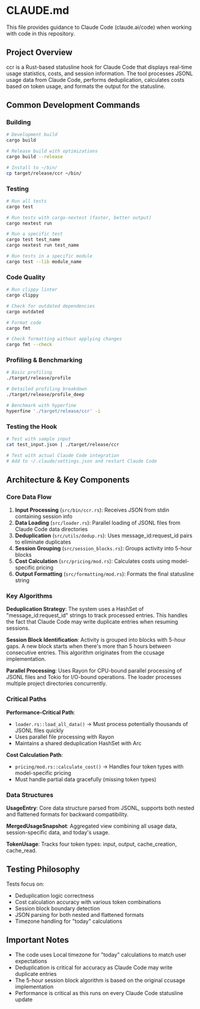 # CLAUDE.md

This file provides guidance to Claude Code (claude.ai/code) when working with code in this repository.

## Project Overview

ccr is a Rust-based statusline hook for Claude Code that displays real-time usage statistics, costs, and session information. The tool processes JSONL usage data from Claude Code, performs deduplication, calculates costs based on token usage, and formats the output for the statusline.

## Common Development Commands

### Building
```bash
# Development build
cargo build

# Release build with optimizations
cargo build --release

# Install to ~/bin/
cp target/release/ccr ~/bin/
```

### Testing
```bash
# Run all tests
cargo test

# Run tests with cargo-nextest (faster, better output)
cargo nextest run

# Run a specific test
cargo test test_name
cargo nextest run test_name

# Run tests in a specific module
cargo test --lib module_name
```

### Code Quality
```bash
# Run clippy linter
cargo clippy

# Check for outdated dependencies
cargo outdated

# Format code
cargo fmt

# Check formatting without applying changes
cargo fmt --check
```

### Profiling & Benchmarking
```bash
# Basic profiling
./target/release/profile

# Detailed profiling breakdown
./target/release/profile_deep

# Benchmark with hyperfine
hyperfine './target/release/ccr' -i
```

### Testing the Hook
```bash
# Test with sample input
cat test_input.json | ./target/release/ccr

# Test with actual Claude Code integration
# Add to ~/.claude/settings.json and restart Claude Code
```

## Architecture & Key Components

### Core Data Flow
1. **Input Processing** (`src/bin/ccr.rs`): Receives JSON from stdin containing session info
2. **Data Loading** (`src/loader.rs`): Parallel loading of JSONL files from Claude Code data directories
3. **Deduplication** (`src/utils/dedup.rs`): Uses message_id:request_id pairs to eliminate duplicates
4. **Session Grouping** (`src/session_blocks.rs`): Groups activity into 5-hour blocks
5. **Cost Calculation** (`src/pricing/mod.rs`): Calculates costs using model-specific pricing
6. **Output Formatting** (`src/formatting/mod.rs`): Formats the final statusline string

### Key Algorithms

**Deduplication Strategy**: The system uses a HashSet of "message_id:request_id" strings to track processed entries. This handles the fact that Claude Code may write duplicate entries when resuming sessions.

**Session Block Identification**: Activity is grouped into blocks with 5-hour gaps. A new block starts when there's more than 5 hours between consecutive entries. This algorithm originates from the ccusage implementation.

**Parallel Processing**: Uses Rayon for CPU-bound parallel processing of JSONL files and Tokio for I/O-bound operations. The loader processes multiple project directories concurrently.

### Critical Paths

**Performance-Critical Path**: 
- `loader.rs::load_all_data()` → Must process potentially thousands of JSONL files quickly
- Uses parallel file processing with Rayon
- Maintains a shared deduplication HashSet with Arc<Mutex>

**Cost Calculation Path**:
- `pricing/mod.rs::calculate_cost()` → Handles four token types with model-specific pricing
- Must handle partial data gracefully (missing token types)

### Data Structures

**UsageEntry**: Core data structure parsed from JSONL, supports both nested and flattened formats for backward compatibility.

**MergedUsageSnapshot**: Aggregated view combining all usage data, session-specific data, and today's usage.

**TokenUsage**: Tracks four token types: input, output, cache_creation, cache_read.

## Testing Philosophy

Tests focus on:
- Deduplication logic correctness
- Cost calculation accuracy with various token combinations
- Session block boundary detection
- JSON parsing for both nested and flattened formats
- Timezone handling for "today" calculations

## Important Notes

- The code uses Local timezone for "today" calculations to match user expectations
- Deduplication is critical for accuracy as Claude Code may write duplicate entries
- The 5-hour session block algorithm is based on the original ccusage implementation
- Performance is critical as this runs on every Claude Code statusline update